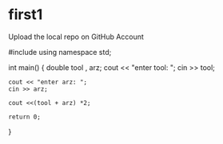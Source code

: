 # first1
 Upload the local repo on GitHub Account

#include<iostream>
using namespace std;

int main()
{
    double tool , arz;
    cout << "enter tool: ";
    cin  >> tool;

    cout << "enter arz: ";
    cin >> arz;

    cout <<(tool + arz) *2;

    return 0;

}